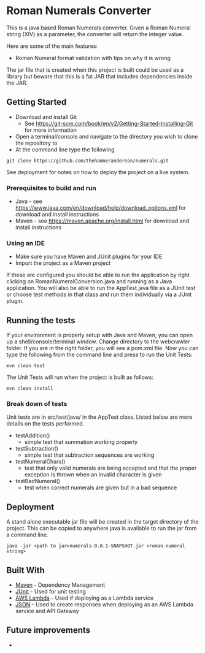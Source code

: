 # Roman Numerals Converter

This is a java based Roman Numerals converter.  Given a Roman Numeral string (XIV) as a parameter, the converter will return the integer value.

Here are some of the main features:
* Roman Numeral format validation with tips on why it is wrong

The jar file that is created when this project is built could be used as a library but beware that this is a fat JAR that includes dependencies inside the JAR.

## Getting Started

* Download and install Git
  * See https://git-scm.com/book/en/v2/Getting-Started-Installing-Git for more information
* Open a terminal/console and navigate to the directory you wish to clone the repository to
* At the command line type the following
```
git clone https://github.com/thehammeranderson/numerals.git
```

See deployment for notes on how to deploy the project on a live system.

### Prerequisites to build and run

* Java - see https://www.java.com/en/download/help/download_options.xml for download and install instructions
* Maven - see https://maven.apache.org/install.html for download and install instructions

### Using an IDE

* Make sure you have Maven and JUnit plugins for your IDE
* Import the project as a Maven project

If these are configured you should be able to run the application by right clicking on RomanNumeralConversion.java and running as a Java application.  You will also be able to run the AppTest.java file as a JUnit test or choose test methods in that class and run them individually via a JUnit plugin.

## Running the tests

If your environment is properly setup with Java and Maven, you can open up a shell/console/terminal window.  Change directory to the webcrawler folder.  If you are in the right folder, you will see a pom.xml file.  Now you can type the following from the command line and press <return> to run the Unit Tests:

```
mvn clean test

```

The Unit Tests will run when the project is built as follows:

```
mvn clean install

```
### Break down of tests

Unit tests are in src/test/java/ in the AppTest class.  Listed below are more details on the tests performed.

* testAddition()
    * simple test that summation working properly
* testSubtraction()
    * simple test that subtraction sequences are working
* testNumeralChars()
    * test that only valid numerals are being accepted and that the proper exception is thrown when an invalid character is given
* testBadNumeral()
    * test when correct numerals are given but in a bad sequence

## Deployment

A stand alone executable jar file will be created in the target directory of the project.  This can be copied to anywhere java is available to run the jar from a command line.

```
java -jar <path to jar>numerals-0.0.1-SNAPSHOT.jar <roman numeral string>

```

## Built With

* [Maven](https://maven.apache.org/) - Dependency Management
* [JUnit](https://junit.org/junit5/) - Used for unit testing
* [AWS Lambda](https://aws.amazon.com/lambda/) - Used if deploying as a Lambda service
* [JSON](http://www.JSON.org/) - Used to create responses when deploying as an AWS Lambda service and API Gateway

## Future improvements

* 
